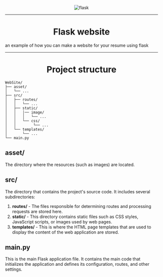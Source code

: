 <div align="center">
    <img src="asset/logo_flask.png" alt="flask">
</div>

---

<h1 align="center"> Flask website </h1>

an example of how you can make a website for your resume using flask

---

<h1 align="center">Project structure</h1>

```
WebSite/
├── asset/
│   └── ...
├── src/
│   ├── routes/
│   │   └── ... 
│   ├── static/
│   │   │── image/
│   │   │   └── ...
│   │   └── css/
│   │        └── ...
│   └── templates/
│       └── ... 
└── main.py
```

## asset/
The directory where the resources (such as images) are located.

## src/
The directory that contains the project's source code. It includes several subdirectories:
1. **routes/** - The files responsible for determining routes and processing requests are stored here.
2. **static/** - This directory contains static files such as CSS styles, JavaScript scripts, or images used by web pages.
3. **templates/** - This is where the HTML page templates that are used to display the content of the web application are stored.

## main.py
This is the main Flask application file. It contains the main code that initializes the application and defines its configuration, routes, and other settings.
